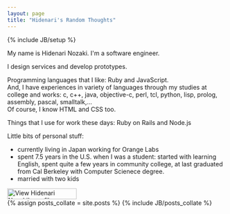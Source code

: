 ```yaml
---
layout: page
title: "Hidenari's Random Thoughts"
---
```

{% include JB/setup %}

My name is Hidenari Nozaki. I'm a software engineer.

I design services and develop prototypes.

Programming languages that I like: Ruby and JavaScript.  
And, I have experiences in variety of languages through my studies at college and works: c, c++, java, objective-c, perl, tcl, python, lisp, prolog, assembly, pascal, smalltalk,...  
Of course, I know HTML and CSS too.

Things that I use for work these days: Ruby on Rails and Node.js

Little bits of personal stuff:
* currently living in Japan working for Orange Labs
* spent 7.5 years in the U.S. when I was a student: started with learning English, spent quite a few years in community college, at last graduated from Cal Berkeley with Computer Scienece degree.
* married with two kids

<a href="http://jp.linkedin.com/pub/hidenari-nozaki/0/329/9a1">
  <img src="http://www.linkedin.com/img/webpromo/btn_viewmy_160x25.png" width="160" height="25" border="0" alt="View Hidenari Nozaki's profile on LinkedIn">
</a>

<div>
{% assign posts_collate = site.posts %}
{% include JB/posts_collate %}
</div>

